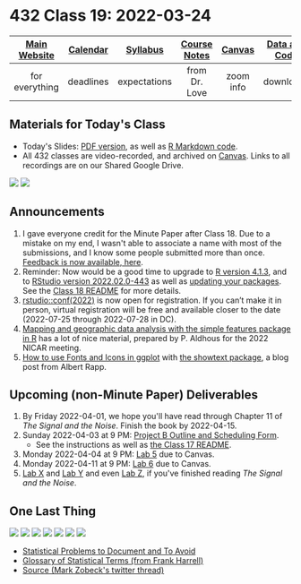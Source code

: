# 432 Class 19: 2022-03-24

[Main Website](https://thomaselove.github.io/432/) | [Calendar](https://thomaselove.github.io/432/calendar.html) | [Syllabus](https://thomaselove.github.io/432-2022-syllabus/) | [Course Notes](https://thomaselove.github.io/432-notes/) | [Canvas](https://canvas.case.edu) | [Data and Code](https://github.com/THOMASELOVE/432-data) | [Sources](https://github.com/THOMASELOVE/432-2022/tree/main/references) | [Contact Us](https://thomaselove.github.io/432/contact.html)
:-----------: | :--------------: | :----------: | :---------: | :-------------: | :-----------: | :------------: | :-------------:
for everything | deadlines | expectations | from Dr. Love | zoom info | downloads | read/watch | need help?

## Materials for Today's Class

- Today's Slides: [PDF version](https://github.com/THOMASELOVE/432-2022/blob/main/classes/class19/432_2022_slides19.pdf), as well as [R Markdown code](https://github.com/THOMASELOVE/432-2022/blob/main/classes/class19/432_2022_slides19.Rmd). 
- All 432 classes are video-recorded, and archived on [Canvas](https://canvas.case.edu). Links to all recordings are on our Shared Google Drive.

![](https://github.com/THOMASELOVE/432-2022/blob/main/classes/class19/figures/poorman1.png)
![](https://github.com/THOMASELOVE/432-2022/blob/main/classes/class19/figures/poorman2.png)

## Announcements

1. I gave everyone credit for the Minute Paper after Class 18. Due to a mistake on my end, I wasn't able to associate a name with most of the submissions, and I know some people submitted more than once. [Feedback is now available, here](https://bit.ly/432-2022-min-18-feedback).
2. Reminder: Now would be a good time to upgrade to [R version 4.1.3](https://cran.case.edu/), and to [RStudio version 2022.02.0-443](https://www.rstudio.com/products/rstudio/download/#download) as well as [updating your packages](https://thomaselove.github.io/432/r_packages.html). See the [Class 18 README](https://github.com/THOMASELOVE/432-2022/blob/main/classes/class18/README.md) for more details.
3. [rstudio::conf(2022)](https://www.rstudio.com/blog/rstudio-conf-2022-is-open-for-registration/) is now open for registration. If you can’t make it in person, virtual registration will be free and available closer to the date (2022-07-25 through 2022-07-28 in DC).
4. [Mapping and geographic data analysis with the simple features package in R](https://paldhous.github.io/NICAR/2022/r-sf-mapping-geo-analysis.html) has a lot of nice material, prepared by P. Aldhous for the 2022 NICAR meeting.
5. [How to use Fonts and Icons in ggplot](https://albert-rapp.de/post/2022-03-04-fonts-and-icons/) with [the showtext package](https://github.com/yixuan/showtext), a blog post from Albert Rapp.

## Upcoming (non-Minute Paper) Deliverables

1. By Friday 2022-04-01, we hope you'll have read through Chapter 11 of *The Signal and the Noise*. Finish the book by 2022-04-15.
2. Sunday 2022-04-03 at 9 PM: [Project B Outline and Scheduling Form](https://bit.ly/432-2022-projectB-register). 
    - See the instructions as well as [the Class 17 README](https://github.com/THOMASELOVE/432-2022/tree/main/classes/class17).
3. Monday 2022-04-04 at 9 PM: [Lab 5](https://github.com/THOMASELOVE/432-2022/tree/main/labs/lab05) due to Canvas.
4. Monday 2022-04-11 at 9 PM: [Lab 6](https://github.com/THOMASELOVE/432-2022/tree/main/labs/lab06) due to Canvas.
5. [Lab X](https://github.com/THOMASELOVE/432-2022/tree/main/labs/labX) and [Lab Y](https://github.com/THOMASELOVE/432-2022/tree/main/labs/labY) and even [Lab Z](https://github.com/THOMASELOVE/432-2022/tree/main/labs/labX), if you've finished reading *The Signal and the Noise*.

## One Last Thing

![](https://github.com/THOMASELOVE/432-2022/blob/main/classes/class19/figures/zobeck0.png)
![](https://github.com/THOMASELOVE/432-2022/blob/main/classes/class19/figures/zobeck1.png)
![](https://github.com/THOMASELOVE/432-2022/blob/main/classes/class19/figures/zobeck2.png)
![](https://github.com/THOMASELOVE/432-2022/blob/main/classes/class19/figures/zobeck3.png)
![](https://github.com/THOMASELOVE/432-2022/blob/main/classes/class19/figures/zobeck4.png)
![](https://github.com/THOMASELOVE/432-2022/blob/main/classes/class19/figures/zobeck5.png)
![](https://github.com/THOMASELOVE/432-2022/blob/main/classes/class19/figures/zobeck6.png)

- [Statistical Problems to Document and To Avoid](https://biostat.app.vumc.org/wiki/Main/ManuscriptChecklist)
- [Glossary of Statistical Terms (from Frank Harrell)](https://hbiostat.org/doc/glossary.pdf)
- [Source (Mark Zobeck's twitter thread)](https://twitter.com/MarkZobeck/status/1506615109170442244)

